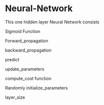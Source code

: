 # Neural-Network

This one hidden layer Neural Network consists

  Sigmoid Function
  
  Forward_propagation
  
  backward_propagation
  
  predict
  
  update_parameters
  
  compute_cost function
  
  Randomly initialize_parameters
  
  layer_size
